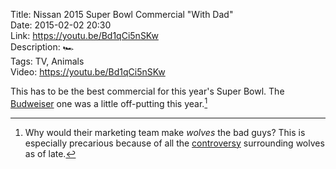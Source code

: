 Title: Nissan 2015 Super Bowl Commercial "With Dad"  
Date: 2015-02-02 20:30  
Link: https://youtu.be/Bd1qCi5nSKw  
Description: 🏎  
Tags: TV, Animals  
Video: https://youtu.be/Bd1qCi5nSKw  

This has to be the best commercial for this year's Super Bowl. The [Budweiser][1] one was a little off-putting this year.[^1]

[^1]: Why would their marketing team make *wolves* the bad guys? This is especially precarious because of all the [controversy][a] surrounding wolves as of late.

[a]: http://www.humanesociety.org/news/press_releases/2015/01/esa-threatened-gray-wolves-012715.html?credit=web_id86111030 "HSUS: Gray Wolves Threatened Status"

[1]: https://www.youtube.com/watch?v=xAsjRRMMg_Q "2015 Budweiser Super Bowl Commercial “Lost Dog”"